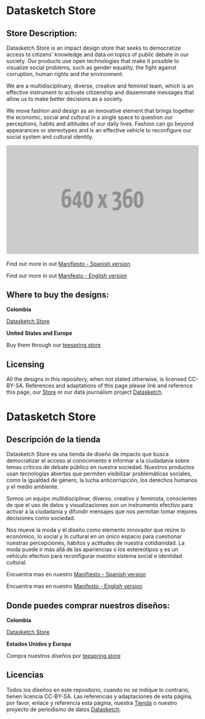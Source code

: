 # Datasketch Store

## Store Description:

Datasketch Store is an impact design store that seeks to democratize access to citizens' knowledge and data on topics of public debate in our society. Our products use open technologies that make it possible to visualize social problems, such as gender equality, the fight against corruption, human rights and the environment.

We are a multidisciplinary, diverse, creative and feminist team, which is an effective instrument to activate citizenship and disseminate messages that allow us to make better decisions as a society.

We move fashion and design as an innovative element that brings together the economic, social and cultural in a single space to question our perceptions, habits and attitudes of our daily lives. Fashion can go beyond appearances or stereotypes and is an effective vehicle to reconfigure our social system and cultural identity.

![](image.png)

Find out more in out [Manifiesto - Spanish version](manifiesto.md)

Find out more in out [Manifesto - English version](manifiesto.md)


## Where to buy the designs:


**Colombia**

[Datasketch Store](https://datasketch.store)

**United States and Europe**

Buy them through our [teespring store](https://teespring.com/stores/datasketch)


## Licensing

All the designs in this repository, when not stated otherwise, is licensed CC-BY-SA. References and adaptations of this page please link and reference this page, our [Store](http://datasketch.store) or our data journalism project [Datasketch](http://datasketch.co).



# Datasketch Store

## Descripción de la tienda

Datasketch Store es una tienda de diseño de impacto que busca democratizar el acceso al conocimiento e informar a la ciudadanía sobre temas críticos de debate público en nuestra sociedad. Nuestros productos usan tecnologías abiertas que permiten visibilizar problemáticas sociales, como la igualdad de género, la lucha anticorrupción, los derechos humanos y el medio ambiente.

Somos un equipo multidisciplinar, diverso, creativo y feminista, conscientes de que el uso de datos y visualizaciones son un instrumento efectivo para activar a la ciudadanía y difundir mensajes que nos permitan tomar mejores decisiones como sociedad.

Nos mueve la moda y el diseño como elemento innovador que reúne lo económico, lo social y lo cultural en un único espacio para cuestionar nuestras percepciones, hábitos y actitudes de nuestra cotidianidad. La moda puede ir más allá de las apariencias o los estereotipos y es un vehículo efectivo para reconfigurar nuestro sistema social e identidad cultural.



Encuentra mas en nuestro [Manifiesto - Spanish version](manifiesto.md)

Encuentra mas en nuestro [Manifesto - English version](manifiesto.md)



## Donde puedes comprar nuestros diseños:


**Colombia**

[Datasketch Store](https://datasketch.store)

**Estados Unidos y Europa**

Compra nuestros diseños por [teespring store](https://teespring.com/stores/datasketch)


## Licencias

Todos los diseños en este repositorio, cuando no se indique lo contrario, tienen licencia CC-BY-SA. Las referencias y adaptaciones de esta página, por favor, enlace y referencia esta página, nuestra [Tienda](http://datasketch.store) o nuestro proyecto de periodismo de datos [Datasketch](http://datasketch.co).
